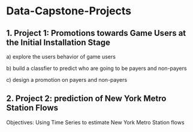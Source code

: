# Data-Capstone-Projects

## 1. Project 1: Promotions towards Game Users at the Initial Installation Stage

 a) explore the users behavior of game users
 
 b) build a classfier to predict who are going to be payers and non-payers
 
 c) design a promotion on payers and non-payers



## 2. Project 2: prediction of New York Metro Station Flows

 Objectives: Using Time Series to estimate New York Metro Station flows
